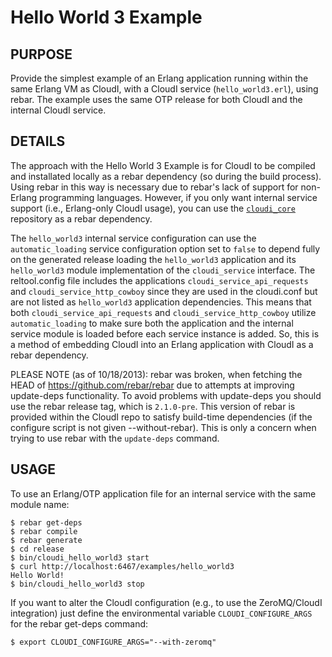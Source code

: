 # Hello World 3 Example

## PURPOSE

Provide the simplest example of an Erlang application running within the same
Erlang VM as CloudI, with a CloudI service (`hello_world3.erl`), using rebar.
The example uses the same OTP release for both CloudI and the internal CloudI
service.

## DETAILS

The approach with the Hello World 3 Example is for CloudI to be
compiled and installated locally as a rebar dependency
(so during the build process).  Using rebar in this way is necessary
due to rebar's lack of support for non-Erlang programming languages.
However, if you only want internal service support
(i.e., Erlang-only CloudI usage), you can use the
[`cloudi_core`](https://github.com/CloudI/cloudi_core) repository as a
rebar dependency.

The `hello_world3` internal service configuration can use the
`automatic_loading` service configuration option set to `false` to depend
fully on the generated release loading the `hello_world3` application
and its `hello_world3` module implementation of the `cloudi_service`
interface.  The reltool.config file includes the applications
`cloudi_service_api_requests` and `cloudi_service_http_cowboy` since
they are used in the cloudi.conf but are not listed as `hello_world3`
application dependencies.  This means that both
`cloudi_service_api_requests` and `cloudi_service_http_cowboy` utilize
`automatic_loading` to make sure both the application and the internal
service module is loaded before each service instance is added.
So, this is a method of embedding CloudI into an Erlang application
with CloudI as a rebar dependency.

PLEASE NOTE (as of 10/18/2013): rebar was broken, when fetching the
HEAD of https://github.com/rebar/rebar due to attempts at improving
update-deps functionality.  To avoid problems with update-deps you should
use the rebar release tag, which is `2.1.0-pre`.  This version of rebar
is provided within the CloudI repo to satisfy build-time dependencies
(if the configure script is not given --without-rebar).  This is only
a concern when trying to use rebar with the `update-deps` command.

## USAGE

To use an Erlang/OTP application file for an internal service with the same
module name:

    $ rebar get-deps
    $ rebar compile
    $ rebar generate
    $ cd release
    $ bin/cloudi_hello_world3 start
    $ curl http://localhost:6467/examples/hello_world3
    Hello World!
    $ bin/cloudi_hello_world3 stop

If you want to alter the CloudI configuration
(e.g., to use the ZeroMQ/CloudI integration)
just define the environmental variable `CLOUDI_CONFIGURE_ARGS` for the
rebar get-deps command:

    $ export CLOUDI_CONFIGURE_ARGS="--with-zeromq"
